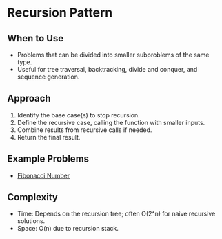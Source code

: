# Recursion Pattern

## When to Use
- Problems that can be divided into smaller subproblems of the same type.
- Useful for tree traversal, backtracking, divide and conquer, and sequence generation.

## Approach
1. Identify the base case(s) to stop recursion.
2. Define the recursive case, calling the function with smaller inputs.
3. Combine results from recursive calls if needed.
4. Return the final result.

## Example Problems
- [Fibonacci Number](../recursion/509_fibonacci_number.java)

## Complexity
- Time: Depends on the recursion tree; often O(2^n) for naive recursive solutions.
- Space: O(n) due to recursion stack.
